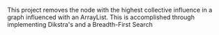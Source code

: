 This project removes the node with the highest collective influence in a graph influenced with an ArrayList. This is accomplished through implementing Dikstra's and a Breadth-First Search
